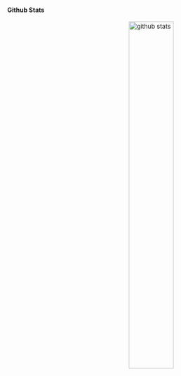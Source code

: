 #### Github Stats
<img src="https://github-readme-stats.vercel.app/api?username=bjarnuu&show_icons=true&theme=gotham" alt="github stats" width="45%" align="right"/>
